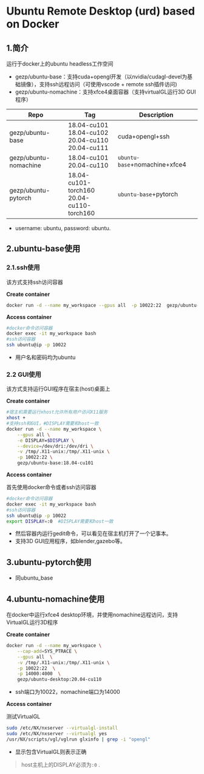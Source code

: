 # Ubuntu Remote Desktop (urd) based on Docker
## 1.简介
运行于docker上的ubuntu headless工作空间

* gezp/ubuntu-base：支持cuda+opengl开发（以nvidia/cudagl-devel为基础镜像），支持ssh远程访问（可使用vscode + remote ssh插件访问)
* gezp/ubuntu-nomachine：支持xfce4桌面容器（支持virtualGL运行3D GUI程序）

| Repo                  | Tag                                                        | Description                   |
| --------------------- | ---------------------------------------------------------- | ----------------------------- |
| gezp/ubuntu-base      | 18.04-cu101<br>18.04-cu102<br/>20.04-cu110<br/>20.04-cu111 | cuda+opengl+ssh               |
| gezp/ubuntu-nomachine | 18.04-cu101<br/>20.04-cu110                                | `ubuntu-base`+nomachine+xfce4 |
| gezp/ubuntu-pytorch   | 18.04-cu101-torch160 <br/>20.04-cu110-torch160             | `ubuntu-base`+pytorch         |

* username: ubuntu,    password: ubuntu.

## 2.ubuntu-base使用

### 2.1.ssh使用

该方式支持ssh访问容器

**Create container**

```bash
docker run -d --name my_workspace --gpus all  -p 10022:22  gezp/ubuntu-base:18.04-cu101
```

**Access container**

```bash
#docker命令访问容器
docker exec -it my_workspace bash
#ssh访问容器
ssh ubuntu@ip -p 10022
```

* 用户名和密码均为ubuntu

### 2.2 GUI使用
该方式支持运行GUI程序在宿主(host)桌面上

**Create container**

```bash
#宿主机需要运行xhost允许所有用户访问X11服务
xhost +
#支持ssh和GUI，#DISPLAY需要和host一致
docker run -d --name my_workspace \
	--gpus all \
    -e DISPLAY=$DISPLAY \
    --device=/dev/dri:/dev/dri \
    -v /tmp/.X11-unix:/tmp/.X11-unix \
    -p 10022:22 \
    gezp/ubuntu-base:18.04-cu101
```

**Access container**

首先使用docker命令或者ssh访问容器

```bash
#docker命令访问容器
docker exec -it my_workspace bash
#ssh访问容器
ssh ubuntu@ip -p 10022
export DISPLAY=:0  #DISPLAY需要和host一致
```

* 然后容器内运行gedit命令，可以看见在宿主机打开了一个记事本。
* 支持3D GUI应用程序，如blender,gazebo等。

## 3.ubuntu-pytorch使用

* 同ubuntu_base

## 4.ubuntu-nomachine使用

在docker中运行xfce4 desktop环境，并使用nomachine远程访问，支持VirtualGL运行3D程序

**Create container**

```bash
docker run -d --name my_workspace \
    --cap-add=SYS_PTRACE \
    --gpus all  \
    -v /tmp/.X11-unix:/tmp/.X11-unix \
    -p 10022:22  \
    -p 14000:4000  \
    gezp/ubuntu-desktop:20.04-cu110
```

* ssh端口为10022，nomachine端口为14000

**Access container**

测试VirtualGL

```bash
sudo /etc/NX/nxserver --virtualgl-install
sudo /etc/NX/nxserver --virtualgl yes
/usr/NX/scripts/vgl/vglrun glxinfo | grep -i "opengl"
```

* 显示包含VirtualGL则表示正确

> host主机上的DISPLAY必须为`:0` .

